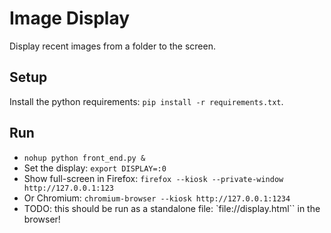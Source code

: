 # Image Display

Display recent images from a folder to the screen.


## Setup

Install the python requirements: `pip install -r requirements.txt`.


## Run

- `nohup python front_end.py &`
- Set the display: `export DISPLAY=:0`
- Show full-screen in Firefox: `firefox --kiosk --private-window http://127.0.0.1:123`
- Or Chromium: `chromium-browser --kiosk http://127.0.0.1:1234`
- TODO: this should be run as a standalone file: `file://display.html`` in the browser!
